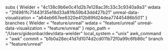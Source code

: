 subs {
  Wielder = "4c138c9b6e0c41d2b7e128ac3fc33c3c9340a9a3"
  wdata = "2f4981fc71443f35e18d33a81fb59b43dd427b21"
  unreal-data-visualization = "a64eb667ee6320e412b89fd24dea77445486b501"
}
branches {
  Wielder = "feature/unreal"
  wdata = "feature/unreal"
  unreal-data-visualization = "feature/unreal"
}
repo_path = "/Users/gideonbar/dev/data-wielder"
local_system = "unix"
awk_command = "awk"
commit = "b1b0a28ec41d7d1074d2cd011b72f0a99c6fb86c"
branch = "feature/unreal"
